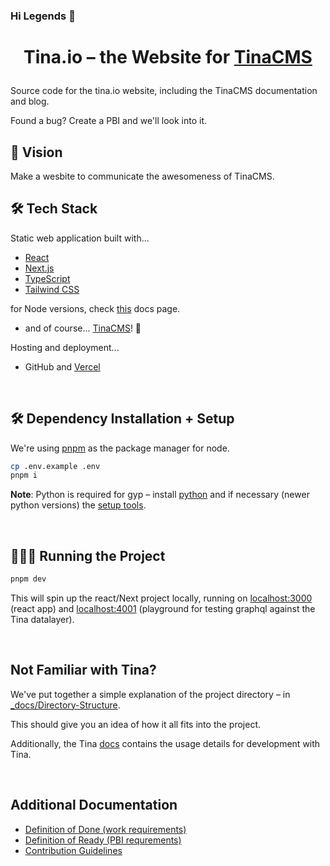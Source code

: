 ### Hi Legends 👋
# <p align="center">Tina.io – the Website for [TinaCMS](https://github.com/tinacms/tinacms)</p>
  
Source code for the tina.io website, including the TinaCMS documentation and blog.

Found a bug? Create a PBI and we'll look into it.


## 🧿 Vision

Make a wesbite to communicate the awesomeness of TinaCMS.

## 🛠️ Tech Stack

Static web application built with...

- [React](https://reactjs.org/)
- [Next.js](https://nextjs.org/)
- [TypeScript](https://www.typescriptlang.org/)
- [Tailwind CSS](https://tailwindcss.com/)

for Node versions, check [this](https://tina.io/docs/setup-overview/) docs page.

- and of course... [TinaCMS](https://github.com/tinacms/tinacms)! 🦙

Hosting and deployment...

- GitHub and [Vercel](https://vercel.com/)

<br>

## 🛠️ Dependency Installation + Setup

We're using [pnpm](https://pnpm.io/) as the package manager for node.
  
```bash
cp .env.example .env
pnpm i
```

**Note**: Python is required for gyp – install [python](https://www.python.org/downloads/) and if necessary (newer python versions) the [setup tools](https://stackoverflow.com/a/77638742).

<br>

## 🧑🏻‍💻 Running the Project
```bash
pnpm dev
```
This will spin up the react/Next project locally, running on [localhost:3000](http://localhost:3000) (react app) and [localhost:4001](http://localhost:4001/graphql) (playground for testing graphql against the Tina datalayer).

<br>

## Not Familiar with Tina?

We've put together a simple explanation of the project directory – in [_docs/Directory-Structure](_docs/Directory-Structure.md).

This should give you an idea of how it all fits into the project.

Additionally, the Tina [docs](https://tina.io/docs/) contains the usage details for development with Tina.

<br>

## Additional Documentation

- [Definition of Done (work requirements)](/_docs/Definition-of-Done.md)
- [Definition of Ready (PBI requrements)](/_docs/Definition-of-Ready.md)
- [Contribution Guidelines](CONTRIBUTING.md)

